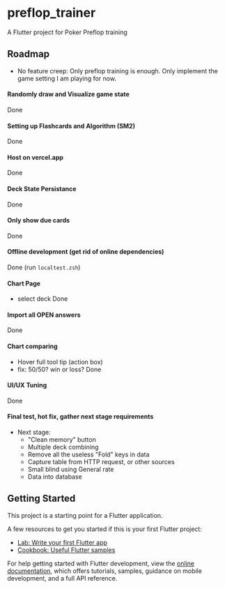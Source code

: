# preflop_trainer

A Flutter project for Poker Preflop training

## Roadmap
- No feature creep: Only preflop training is enough. Only implement the game setting I am playing for now.

#### Randomly draw and Visualize game state
Done
#### Setting up Flashcards and Algorithm (SM2)
Done
#### Host on vercel.app
Done
#### Deck State Persistance
Done
#### Only show due cards
Done
#### Offline development (get rid of online dependencies)
Done (run `localtest.zsh`)
#### Chart Page
- select deck
Done
#### Import all OPEN answers
Done
#### Chart comparing
- Hover full tool tip (action box)
- fix: 50/50? win or loss?
Done

#### UI/UX Tuning
Done

#### Final test, hot fix, gather next stage requirements
- Next stage:
    - "Clean memory" button
    - Multiple deck combining
    - Remove all the useless "Fold" keys in data
    - Capture table from HTTP request, or other sources
    - Small blind using General rate
    - Data into database

## Getting Started

This project is a starting point for a Flutter application.

A few resources to get you started if this is your first Flutter project:

- [Lab: Write your first Flutter app](https://docs.flutter.dev/get-started/codelab)
- [Cookbook: Useful Flutter samples](https://docs.flutter.dev/cookbook)

For help getting started with Flutter development, view the
[online documentation](https://docs.flutter.dev/), which offers tutorials,
samples, guidance on mobile development, and a full API reference.

